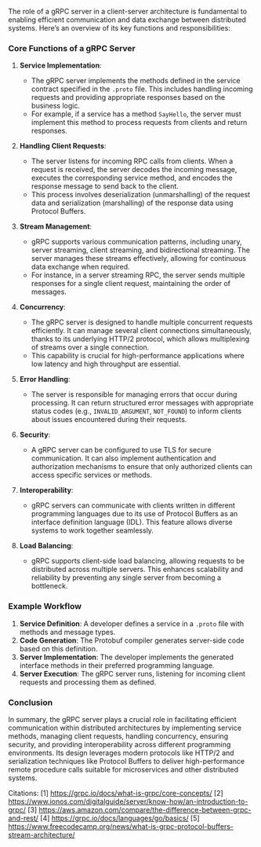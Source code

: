 The role of a gRPC server in a client-server architecture is fundamental to enabling efficient communication and data exchange between distributed systems. Here’s an overview of its key functions and responsibilities:

### Core Functions of a gRPC Server

1. **Service Implementation**:
   - The gRPC server implements the methods defined in the service contract specified in the `.proto` file. This includes handling incoming requests and providing appropriate responses based on the business logic.
   - For example, if a service has a method `SayHello`, the server must implement this method to process requests from clients and return responses.

2. **Handling Client Requests**:
   - The server listens for incoming RPC calls from clients. When a request is received, the server decodes the incoming message, executes the corresponding service method, and encodes the response message to send back to the client.
   - This process involves deserialization (unmarshalling) of the request data and serialization (marshalling) of the response data using Protocol Buffers.

3. **Stream Management**:
   - gRPC supports various communication patterns, including unary, server streaming, client streaming, and bidirectional streaming. The server manages these streams effectively, allowing for continuous data exchange when required.
   - For instance, in a server streaming RPC, the server sends multiple responses for a single client request, maintaining the order of messages.

4. **Concurrency**:
   - The gRPC server is designed to handle multiple concurrent requests efficiently. It can manage several client connections simultaneously, thanks to its underlying HTTP/2 protocol, which allows multiplexing of streams over a single connection.
   - This capability is crucial for high-performance applications where low latency and high throughput are essential.

5. **Error Handling**:
   - The server is responsible for managing errors that occur during processing. It can return structured error messages with appropriate status codes (e.g., `INVALID_ARGUMENT`, `NOT_FOUND`) to inform clients about issues encountered during their requests.

6. **Security**:
   - A gRPC server can be configured to use TLS for secure communication. It can also implement authentication and authorization mechanisms to ensure that only authorized clients can access specific services or methods.

7. **Interoperability**:
   - gRPC servers can communicate with clients written in different programming languages due to its use of Protocol Buffers as an interface definition language (IDL). This feature allows diverse systems to work together seamlessly.

8. **Load Balancing**:
   - gRPC supports client-side load balancing, allowing requests to be distributed across multiple servers. This enhances scalability and reliability by preventing any single server from becoming a bottleneck.

### Example Workflow

1. **Service Definition**: A developer defines a service in a `.proto` file with methods and message types.
2. **Code Generation**: The Protobuf compiler generates server-side code based on this definition.
3. **Server Implementation**: The developer implements the generated interface methods in their preferred programming language.
4. **Server Execution**: The gRPC server runs, listening for incoming client requests and processing them as defined.

### Conclusion

In summary, the gRPC server plays a crucial role in facilitating efficient communication within distributed architectures by implementing service methods, managing client requests, handling concurrency, ensuring security, and providing interoperability across different programming environments. Its design leverages modern protocols like HTTP/2 and serialization techniques like Protocol Buffers to deliver high-performance remote procedure calls suitable for microservices and other distributed systems.

Citations:
[1] https://grpc.io/docs/what-is-grpc/core-concepts/
[2] https://www.ionos.com/digitalguide/server/know-how/an-introduction-to-grpc/
[3] https://aws.amazon.com/compare/the-difference-between-grpc-and-rest/
[4] https://grpc.io/docs/languages/go/basics/
[5] https://www.freecodecamp.org/news/what-is-grpc-protocol-buffers-stream-architecture/
